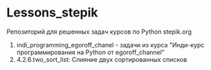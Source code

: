 # Lessons_stepik
Репозиторий для решенных задач курсов по Python stepik.org
1. indi_programming_egoroff_chanel - задачи из курса "Инди-курс программирования на Python от egoroff_channel"
2. 4.2.6.two_sort_list: Слияние двух сортированных списков
